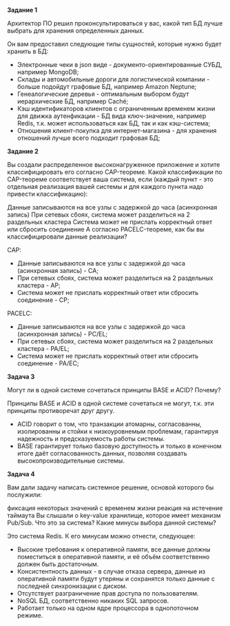 **Задание 1**

Архитектор ПО решил проконсультироваться у вас, какой тип БД лучше выбрать для хранения определенных данных.

Он вам предоставил следующие типы сущностей, которые нужно будет хранить в БД:

- Электронные чеки в json виде - документо-ориентированные СУБД, например MongoDB;
- Склады и автомобильные дороги для логистической компании - больше подойдут графовые БД, например Amazon Neptune;
- Генеалогические деревья - оптимальным выбором будут иерархические БД, например Caché;
- Кэш идентификаторов клиентов с ограниченным временем жизни для движка аутенфикации - БД вида ключ-значение, например Redis, т.к. может использоваться как БД, так и как кэш-система;
- Отношения клиент-покупка для интернет-магазина - для хранения отношений лучше всего подходит графовая БД;

**Задание 2**

Вы создали распределенное высоконагруженное приложение и хотите классифицировать его согласно CAP-теореме. Какой классификации по CAP-теореме соответствует ваша система, если (каждый пункт - это отдельная реализация вашей системы и для каждого пункта надо привести классификацию):

Данные записываются на все узлы с задержкой до часа (асинхронная запись)
При сетевых сбоях, система может разделиться на 2 раздельных кластера
Система может не прислать корректный ответ или сбросить соединение
А согласно PACELC-теореме, как бы вы классифицировали данные реализации?

CAP:

- Данные записываются на все узлы с задержкой до часа (асинхронная запись) - CA;
- При сетевых сбоях, система может разделиться на 2 раздельных кластера - AP;
- Система может не прислать корректный ответ или сбросить соединение - CP;

PACELC:

- Данные записываются на все узлы с задержкой до часа (асинхронная запись) - PC/EL;
- При сетевых сбоях, система может разделиться на 2 раздельных кластера - PA/EL;
- Система может не прислать корректный ответ или сбросить соединение - PA/EC;

**Задача 3**

Могут ли в одной системе сочетаться принципы BASE и ACID? Почему?

Принципы BASE и ACID в одной системе сочетаться не могут, т.к. эти принципы противоречат друг другу.
 - ACID говорит о том, что транзакции атомарны, согласованны, изолированны и стойки к низкоуровнемым проблемам, гарантируя надежность и предсказуемость работы системы.
 - BASE гарантирует только базовую доступность и только в конечном итоге даёт согласованность данных, позволяя создавать высокопроизводительные системы.

**Задача 4**

Вам дали задачу написать системное решение, основой которого бы послужили:

фиксация некоторых значений с временем жизни
реакция на истечение таймаута
Вы слышали о key-value хранилище, которое имеет механизм Pub/Sub. Что это за система? Какие минусы выбора данной системы?

Это система Redis. К его минусам можно отнести, следующее:

- Высокие требования к оперативной памяти, все данные должны поместиться в оперативной памяти, и её объём соответственно должен быть достаточным.
- Консистентность данных - в случае отказа сервера, данные из оперативной памяти будут утеряны и сохранятся только данные 
с последней синхронизации с диском.
- Отсутствует разграничение прав доступа по пользователям.
- NoSQL БД, соответственно никаких SQL запросов.
- Работает только на одном ядре процессора в однопоточном режиме.